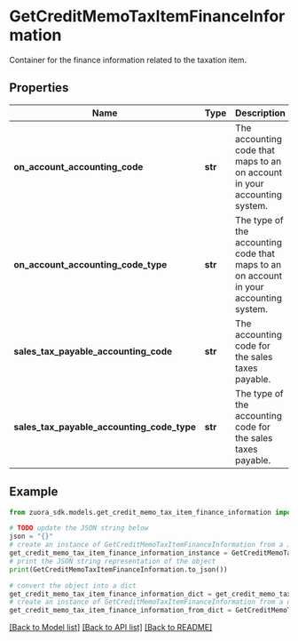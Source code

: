 # GetCreditMemoTaxItemFinanceInformation

Container for the finance information related to the taxation item. 

## Properties

Name | Type | Description | Notes
------------ | ------------- | ------------- | -------------
**on_account_accounting_code** | **str** | The accounting code that maps to an on account in your accounting system.  | [optional] 
**on_account_accounting_code_type** | **str** | The type of the accounting code that maps to an on account in your accounting system.  | [optional] 
**sales_tax_payable_accounting_code** | **str** | The accounting code for the sales taxes payable.  | [optional] 
**sales_tax_payable_accounting_code_type** | **str** | The type of the accounting code for the sales taxes payable.  | [optional] 

## Example

```python
from zuora_sdk.models.get_credit_memo_tax_item_finance_information import GetCreditMemoTaxItemFinanceInformation

# TODO update the JSON string below
json = "{}"
# create an instance of GetCreditMemoTaxItemFinanceInformation from a JSON string
get_credit_memo_tax_item_finance_information_instance = GetCreditMemoTaxItemFinanceInformation.from_json(json)
# print the JSON string representation of the object
print(GetCreditMemoTaxItemFinanceInformation.to_json())

# convert the object into a dict
get_credit_memo_tax_item_finance_information_dict = get_credit_memo_tax_item_finance_information_instance.to_dict()
# create an instance of GetCreditMemoTaxItemFinanceInformation from a dict
get_credit_memo_tax_item_finance_information_from_dict = GetCreditMemoTaxItemFinanceInformation.from_dict(get_credit_memo_tax_item_finance_information_dict)
```
[[Back to Model list]](../README.md#documentation-for-models) [[Back to API list]](../README.md#documentation-for-api-endpoints) [[Back to README]](../README.md)


